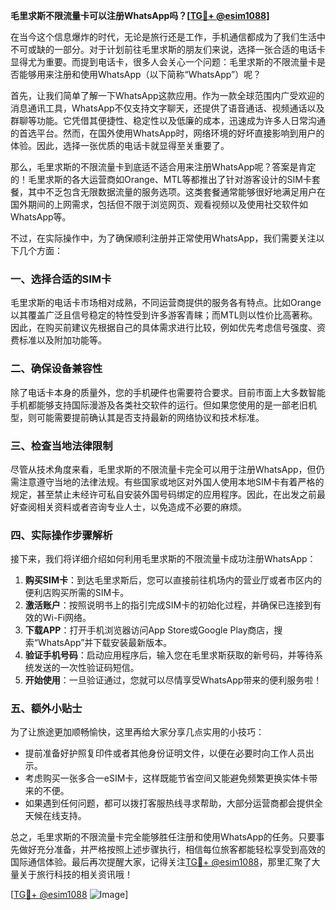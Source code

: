 **毛里求斯不限流量卡可以注册WhatsApp吗？[[TG💪+ @esim1088](https://t.me/s/esim1088)]**

在当今这个信息爆炸的时代，无论是旅行还是工作，手机通信都成为了我们生活中不可或缺的一部分。对于计划前往毛里求斯的朋友们来说，选择一张合适的电话卡显得尤为重要。而提到电话卡，很多人会关心一个问题：毛里求斯的不限流量卡是否能够用来注册和使用WhatsApp（以下简称“WhatsApp”）呢？

首先，让我们简单了解一下WhatsApp这款应用。作为一款全球范围内广受欢迎的消息通讯工具，WhatsApp不仅支持文字聊天，还提供了语音通话、视频通话以及群聊等功能。它凭借其便捷性、稳定性以及低廉的成本，迅速成为许多人日常沟通的首选平台。然而，在国外使用WhatsApp时，网络环境的好坏直接影响到用户的体验。因此，选择一张优质的电话卡就显得至关重要了。

那么，毛里求斯的不限流量卡到底适不适合用来注册WhatsApp呢？答案是肯定的！毛里求斯的各大运营商如Orange、MTL等都推出了针对游客设计的SIM卡套餐，其中不乏包含无限数据流量的服务选项。这类套餐通常能够很好地满足用户在国外期间的上网需求，包括但不限于浏览网页、观看视频以及使用社交软件如WhatsApp等。

不过，在实际操作中，为了确保顺利注册并正常使用WhatsApp，我们需要关注以下几个方面：

### **一、选择合适的SIM卡**
毛里求斯的电话卡市场相对成熟，不同运营商提供的服务各有特点。比如Orange以其覆盖广泛且信号稳定的特性受到许多游客青睐；而MTL则以性价比高著称。因此，在购买前建议先根据自己的具体需求进行比较，例如优先考虑信号强度、资费标准以及附加功能等。

### **二、确保设备兼容性**
除了电话卡本身的质量外，您的手机硬件也需要符合要求。目前市面上大多数智能手机都能够支持国际漫游及各类社交软件的运行。但如果您使用的是一部老旧机型，则可能需要提前确认其是否支持最新的网络协议和技术标准。

### **三、检查当地法律限制**
尽管从技术角度来看，毛里求斯的不限流量卡完全可以用于注册WhatsApp，但仍需注意遵守当地的法律法规。有些国家或地区对外国人使用本地SIM卡有着严格的规定，甚至禁止未经许可私自安装外国号码绑定的应用程序。因此，在出发之前最好查阅相关资料或者咨询专业人士，以免造成不必要的麻烦。

### **四、实际操作步骤解析**
接下来，我们将详细介绍如何利用毛里求斯的不限流量卡成功注册WhatsApp：
1. **购买SIM卡**：到达毛里求斯后，您可以直接前往机场内的营业厅或者市区内的便利店购买所需的SIM卡。
2. **激活账户**：按照说明书上的指引完成SIM卡的初始化过程，并确保已连接到有效的Wi-Fi网络。
3. **下载APP**：打开手机浏览器访问App Store或Google Play商店，搜索“WhatsApp”并下载安装最新版本。
4. **验证手机号码**：启动应用程序后，输入您在毛里求斯获取的新号码，并等待系统发送的一次性验证码短信。
5. **开始使用**：一旦验证通过，您就可以尽情享受WhatsApp带来的便利服务啦！

### **五、额外小贴士**
为了让旅途更加顺畅愉快，这里再给大家分享几点实用的小技巧：
- 提前准备好护照复印件或者其他身份证明文件，以便在必要时向工作人员出示。
- 考虑购买一张多合一eSIM卡，这样既能节省空间又能避免频繁更换实体卡带来的不便。
- 如果遇到任何问题，都可以拨打客服热线寻求帮助，大部分运营商都会提供全天候在线支持。

总之，毛里求斯的不限流量卡完全能够胜任注册和使用WhatsApp的任务。只要事先做好充分准备，并严格按照上述步骤执行，相信每位旅客都能轻松享受到高效的国际通信体验。最后再次提醒大家，记得关注[TG💪+ @esim1088](https://t.me/s/esim1088)，那里汇聚了大量关于旅行科技的相关资讯哦！

[[TG💪+ @esim1088](https://t.me/s/esim1088) ![Image](https://i.postimg.cc/4NQfJmqS/Snipaste-2025-05-13-00-14-12.png)]